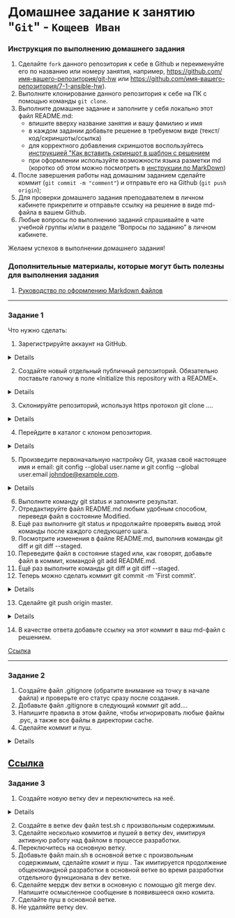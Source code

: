 # Домашнее задание к занятию "`Git`" - `Кощеев Иван`


### Инструкция по выполнению домашнего задания

   1. Сделайте `fork` данного репозитория к себе в Github и переименуйте его по названию или номеру занятия, например, https://github.com/имя-вашего-репозитория/git-hw или  https://github.com/имя-вашего-репозитория/7-1-ansible-hw).
   2. Выполните клонирование данного репозитория к себе на ПК с помощью команды `git clone`.
   3. Выполните домашнее задание и заполните у себя локально этот файл README.md:
      - впишите вверху название занятия и вашу фамилию и имя
      - в каждом задании добавьте решение в требуемом виде (текст/код/скриншоты/ссылка)
      - для корректного добавления скриншотов воспользуйтесь [инструкцией "Как вставить скриншот в шаблон с решением](https://github.com/netology-code/sys-pattern-homework/blob/main/screen-instruction.md)
      - при оформлении используйте возможности языка разметки md (коротко об этом можно посмотреть в [инструкции  по MarkDown](https://github.com/netology-code/sys-pattern-homework/blob/main/md-instruction.md))
   4. После завершения работы над домашним заданием сделайте коммит (`git commit -m "comment"`) и отправьте его на Github (`git push origin`);
   5. Для проверки домашнего задания преподавателем в личном кабинете прикрепите и отправьте ссылку на решение в виде md-файла в вашем Github.
   6. Любые вопросы по выполнению заданий спрашивайте в чате учебной группы и/или в разделе “Вопросы по заданию” в личном кабинете.
   
Желаем успехов в выполнении домашнего задания!
   
### Дополнительные материалы, которые могут быть полезны для выполнения задания

1. [Руководство по оформлению Markdown файлов](https://gist.github.com/Jekins/2bf2d0638163f1294637#Code)

---

### Задание 1
Что нужно сделать:

1. Зарегистрируйте аккаунт на GitHub.

<details>

![image1](https://github.com/SirSeoPro/08-03-hw/blob/main/screenshoots/Screenshot_20250110_160426.png)

</details>

2. Создайте новый отдельный публичный репозиторий. Обязательно поставьте галочку в поле «Initialize this repository with a README».

<details>

![image2](https://github.com/SirSeoPro/08-03-hw/blob/main/screenshoots/Screenshot_20250110_171856.png)

</details>

3. Склонируйте репозиторий, используя https протокол git clone ....

<details>

![image3](https://github.com/SirSeoPro/08-03-hw/blob/main/screenshoots/Screenshot_20250110_172245.png)

</details>


4. Перейдите в каталог с клоном репозитория.

<details>

![image3](https://github.com/SirSeoPro/08-03-hw/blob/main/screenshoots/Screenshot_20250110_172404.png)

</details>

5. Произведите первоначальную настройку Git, указав своё настоящее имя и email: git config --global user.name и git config --global user.email johndoe@example.com.

<details>

```
git config --global ivon
git config --global user.email sir.seopro@gmail.com
```

</details>

6. Выполните команду git status и запомните результат.
7. Отредактируйте файл README.md любым удобным способом, переведя файл в состояние Modified.
8. Ещё раз выполните git status и продолжайте проверять вывод этой команды после каждого следующего шага.
9. Посмотрите изменения в файле README.md, выполнив команды git diff и git diff --staged.
10. Переведите файл в состояние staged или, как говорят, добавьте файл в коммит, командой git add README.md.
11. Ещё раз выполните команды git diff и git diff --staged.
12. Теперь можно сделать коммит git commit -m 'First commit'.

<details>

![image4](https://github.com/SirSeoPro/08-03-hw/blob/main/screenshoots/Screenshot_20250110_172823.png)

</details>

13. Сделайте git push origin master.

<details>

![image4](https://github.com/SirSeoPro/08-03-hw/blob/main/screenshoots/Screenshot_20250110_173118.png)

</details>

14. В качестве ответа добавьте ссылку на этот коммит в ваш md-файл с решением.

[Ссылка](https://github.com/SirSeoPro/git-08-01)


---

### Задание 2

1. Создайте файл .gitignore (обратите внимание на точку в начале файла) и проверьте его статус сразу после создания.
2. Добавьте файл .gitignore в следующий коммит git add....
3. Напишите правила в этом файле, чтобы игнорировать любые файлы .pyc, а также все файлы в директории cache.
4. Сделайте коммит и пуш.

<details>

![image5](https://github.com/SirSeoPro/08-03-hw/blob/main/screenshoots/Screenshot_20250110_174638.png)

</details>


[Ссылка](https://github.com/SirSeoPro/git-08-01/blob/main/.gitignore)
---

### Задание 3

1. Создайте новую ветку dev и переключитесь на неё.

<details>

```
ivon@ivon-VBox:~/projects/git_1001_2/git-08-01$ git checkout -b dev
Переключились на новую ветку «dev»
ivon@ivon-VBox:~/projects/git_1001_2/git-08-01$ git branch
* dev
  main

```

</details>

2. Создайте в ветке dev файл test.sh с произвольным содержимым.
3. Сделайте несколько коммитов и пушей в ветку dev, имитируя активную работу над файлом в процессе разработки.
4. Переключитесь на основную ветку.
5. Добавьте файл main.sh в основной ветке с произвольным содержимым, сделайте комит и пуш . Так имитируется продолжение общекомандной разработки в основной ветке во время разработки отдельного функционала в dev ветке.
6. Сделайте мердж dev ветки в основную с помощью git merge dev. Напишите осмысленное сообщение в появившееся окно комита.
7. Сделайте пуш в основной ветке.
8. Не удаляйте ветку dev.



